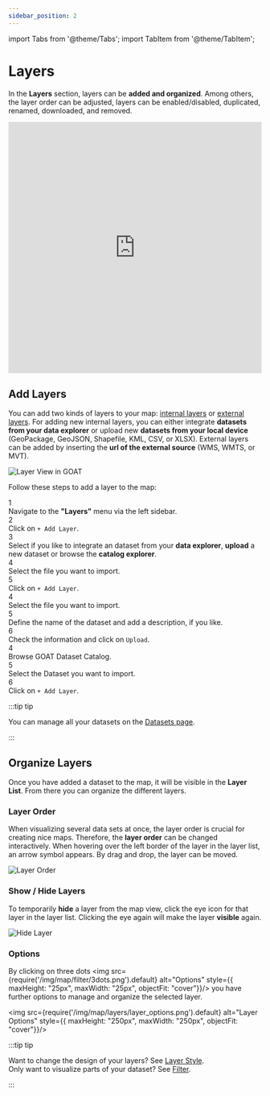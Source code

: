 ```yaml
---
sidebar_position: 2
---
```



import Tabs from '@theme/Tabs';
import TabItem from '@theme/TabItem';


# Layers

In the **Layers** section, layers can be **added and organized**. Among others, the layer order can be adjusted, layers can be enabled/disabled, duplicated, renamed, downloaded, and removed.

<iframe width="100%" height="500" src="https://youtu.be/EeC2L4ZxcDI" title="YouTube video player" frameborder="0" allow="accelerometer; autoplay; clipboard-write; encrypted-media; gyroscope; picture-in-picture; web-share" referrerpolicy="strict-origin-when-cross-origin" allowfullscreen></iframe> 

## Add Layers

You can add two kinds of layers to your map: [internal layers](../data/dataset_types) or [external layers](../data/dataset_types). For adding new internal layers, you can either integrate **datasets from your data explorer** or upload new **datasets from your local device** (GeoPackage, GeoJSON, Shapefile, KML, CSV, or XLSX). External layers can be added by inserting the **url of the external source** (WMS, WMTS, or MVT).

<div style={{ display: 'flex', flexDirection: 'column', alignItems: 'center' }}>
  <img src={require('/img/map/layers/overview.png').default} alt="Layer View in GOAT" style={{ maxHeight: "flex", maxWidth: "flex", objectFit: "cover"}}/>
</div>

Follow these steps to add a layer to the map: 

<div class="step">
  <div class="step-number">1</div>
  <div class="content">Navigate to the <b>"Layers"</b> menu via the left sidebar.</div>
</div>

<div class="step">
  <div class="step-number">2</div>
  <div class="content">Click on <code>+ Add Layer</code>. </div>
</div>

<div class="step">
  <div class="step-number">3</div>
  <div class="content">Select if you like to integrate an dataset from your <b>data explorer</b>, <b>upload</b> a new dataset or browse the <b>catalog explorer</b>.</div>
</div>

<Tabs>
  <TabItem value="Dataset Explorer" label="Dataset Explorer" default className="tabItemBox">


<div class="step">
  <div class="step-number">4</div>
  <div class="content">Select the file you want to import.</div>
</div>

<div class="step">
  <div class="step-number">5</div>
  <div class="content">Click on <code>+ Add Layer</code>.</div>
</div>


</TabItem>
<TabItem value="Dataset Upload" label="Dataset Upload" className="tabItemBox">


<div class="step">
  <div class="step-number">4</div>
  <div class="content">Select the file you want to import.</div>
</div>

<div class="step">
  <div class="step-number">5</div>
  <div class="content">Define the name of the dataset and add a description, if you like.</div>
</div>

<div class="step">
  <div class="step-number">6</div>
  <div class="content">Check the information and click on <code>Upload</code>.</div>
</div>

  </TabItem>
  <TabItem value="Catalog Explorer" label="Catalog Explorer" className="tabItemBox">

<div class="step">
  <div class="step-number">4</div>
  <div class="content">Browse GOAT Dataset Catalog.</div>
</div>

<div class="step">
  <div class="step-number">5</div>
  <div class="content">Select the Dataset you want to import.</div>
</div>

<div class="step">
  <div class="step-number">6</div>
  <div class="content">Click on <code>+ Add Layer</code>.</div>
</div>



  </TabItem>
</Tabs>

:::tip tip

You can manage all your datasets on the [Datasets page](../workspace/datasets). 

:::

## Organize Layers

Once you have added a dataset to the map, it will be visible in the **Layer List**. From there you can organize the different layers.

### Layer Order

When visualizing several data sets at once, the layer order is crucial for creating nice maps. Therefore, the **layer order** can be changed interactively.
When hovering over the left border of the layer in the layer list, an arrow symbol appears. By drag and drop, the layer can be moved. 

<div style={{ display: 'flex', flexDirection: 'column', alignItems: 'center'}}>
  <img src={require('/img/map/layers/layer_order.gif').default} alt="Layer Order" style={{ maxHeight: "flex", maxWidth: "flex", objectFit: "cover"}}/>
</div> 

### Show / Hide Layers

To temporarily **hide** a layer from the map view, click the eye icon for that layer in the layer list. Clicking the eye again will make the layer **visible** again.

<div style={{ display: 'flex', flexDirection: 'column', alignItems: 'center'}}>
  <img src={require('/img/map/layers/hide_layers.gif').default} alt="Hide Layer" style={{ maxHeight: "flex", maxWidth: "flex", objectFit: "cover"}}/>
</div> 

### Options


By clicking on three dots <img src={require('/img/map/filter/3dots.png').default} alt="Options" style={{ maxHeight: "25px", maxWidth: "25px", objectFit: "cover"}}/> you have further options to manage and organize the selected layer.


<img src={require('/img/map/layers/layer_options.png').default} alt="Layer Options" style={{ maxHeight: "250px", maxWidth: "250px", objectFit: "cover"}}/> 


:::tip tip

Want to change the design of your layers? See [Layer Style](../category/layer-styling).  
Only want to visualize parts of your dataset? See [Filter](../map/filter). 

:::